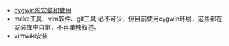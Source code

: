 * [cygwin的安装和使用](install_and_use_cygwin.html)
* make工具、vim软件、git工具
    必不可少，但目前使用cygwin环境，这些都在安装库中自带，不再单独叙述。
* vimwiki安装


